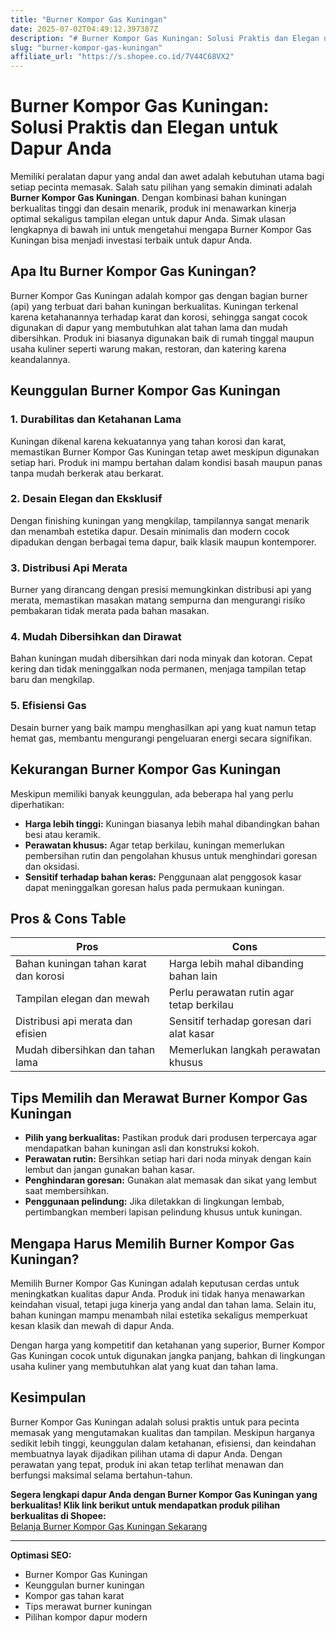 ```yaml
---
title: "Burner Kompor Gas Kuningan"
date: 2025-07-02T04:49:12.397387Z
description: "# Burner Kompor Gas Kuningan: Solusi Praktis dan Elegan untuk Dapur Anda..."
slug: "burner-kompor-gas-kuningan"
affiliate_url: "https://s.shopee.co.id/7V44C68VX2"
---
```

# Burner Kompor Gas Kuningan: Solusi Praktis dan Elegan untuk Dapur Anda

Memiliki peralatan dapur yang andal dan awet adalah kebutuhan utama bagi setiap pecinta memasak. Salah satu pilihan yang semakin diminati adalah **Burner Kompor Gas Kuningan**. Dengan kombinasi bahan kuningan berkualitas tinggi dan desain menarik, produk ini menawarkan kinerja optimal sekaligus tampilan elegan untuk dapur Anda. Simak ulasan lengkapnya di bawah ini untuk mengetahui mengapa Burner Kompor Gas Kuningan bisa menjadi investasi terbaik untuk dapur Anda.

## Apa Itu Burner Kompor Gas Kuningan?

Burner Kompor Gas Kuningan adalah kompor gas dengan bagian burner (api) yang terbuat dari bahan kuningan berkualitas. Kuningan terkenal karena ketahanannya terhadap karat dan korosi, sehingga sangat cocok digunakan di dapur yang membutuhkan alat tahan lama dan mudah dibersihkan. Produk ini biasanya digunakan baik di rumah tinggal maupun usaha kuliner seperti warung makan, restoran, dan katering karena keandalannya.

## Keunggulan Burner Kompor Gas Kuningan

### 1. Durabilitas dan Ketahanan Lama

Kuningan dikenal karena kekuatannya yang tahan korosi dan karat, memastikan Burner Kompor Gas Kuningan tetap awet meskipun digunakan setiap hari. Produk ini mampu bertahan dalam kondisi basah maupun panas tanpa mudah berkerak atau berkarat.

### 2. Desain Elegan dan Eksklusif

Dengan finishing kuningan yang mengkilap, tampilannya sangat menarik dan menambah estetika dapur. Desain minimalis dan modern cocok dipadukan dengan berbagai tema dapur, baik klasik maupun kontemporer.

### 3. Distribusi Api Merata

Burner yang dirancang dengan presisi memungkinkan distribusi api yang merata, memastikan masakan matang sempurna dan mengurangi risiko pembakaran tidak merata pada bahan masakan.

### 4. Mudah Dibersihkan dan Dirawat

Bahan kuningan mudah dibersihkan dari noda minyak dan kotoran. Cepat kering dan tidak meninggalkan noda permanen, menjaga tampilan tetap baru dan mengkilap.

### 5. Efisiensi Gas

Desain burner yang baik mampu menghasilkan api yang kuat namun tetap hemat gas, membantu mengurangi pengeluaran energi secara signifikan.

## Kekurangan Burner Kompor Gas Kuningan

Meskipun memiliki banyak keunggulan, ada beberapa hal yang perlu diperhatikan:

- **Harga lebih tinggi:** Kuningan biasanya lebih mahal dibandingkan bahan besi atau keramik.
- **Perawatan khusus:** Agar tetap berkilau, kuningan memerlukan pembersihan rutin dan pengolahan khusus untuk menghindari goresan dan oksidasi.
- **Sensitif terhadap bahan keras:** Penggunaan alat penggosok kasar dapat meninggalkan goresan halus pada permukaan kuningan.

## Pros & Cons Table

| **Pros**                                   | **Cons**                                         |
|--------------------------------------------|--------------------------------------------------|
| Bahan kuningan tahan karat dan korosi     | Harga lebih mahal dibanding bahan lain          |
| Tampilan elegan dan mewah                 | Perlu perawatan rutin agar tetap berkilau     |
| Distribusi api merata dan efisien        | Sensitif terhadap goresan dari alat kasar     |
| Mudah dibersihkan dan tahan lama        | Memerlukan langkah perawatan khusus          |

## Tips Memilih dan Merawat Burner Kompor Gas Kuningan

- **Pilih yang berkualitas:** Pastikan produk dari produsen terpercaya agar mendapatkan bahan kuningan asli dan konstruksi kokoh.
- **Perawatan rutin:** Bersihkan setiap hari dari noda minyak dengan kain lembut dan jangan gunakan bahan kasar.
- **Penghindaran goresan:** Gunakan alat memasak dan sikat yang lembut saat membersihkan.
- **Penggunaan pelindung:** Jika diletakkan di lingkungan lembab, pertimbangkan memberi lapisan pelindung khusus untuk kuningan.

## Mengapa Harus Memilih Burner Kompor Gas Kuningan?

Memilih Burner Kompor Gas Kuningan adalah keputusan cerdas untuk meningkatkan kualitas dapur Anda. Produk ini tidak hanya menawarkan keindahan visual, tetapi juga kinerja yang andal dan tahan lama. Selain itu, bahan kuningan mampu menambah nilai estetika sekaligus memperkuat kesan klasik dan mewah di dapur Anda. 

Dengan harga yang kompetitif dan ketahanan yang superior, Burner Kompor Gas Kuningan cocok untuk digunakan jangka panjang, bahkan di lingkungan usaha kuliner yang membutuhkan alat yang kuat dan tahan lama.

## Kesimpulan

Burner Kompor Gas Kuningan adalah solusi praktis untuk para pecinta memasak yang mengutamakan kualitas dan tampilan. Meskipun harganya sedikit lebih tinggi, keunggulan dalam ketahanan, efisiensi, dan keindahan membuatnya layak dijadikan pilihan utama di dapur Anda. Dengan perawatan yang tepat, produk ini akan tetap terlihat menawan dan berfungsi maksimal selama bertahun-tahun.

**Segera lengkapi dapur Anda dengan Burner Kompor Gas Kuningan yang berkualitas! Klik link berikut untuk mendapatkan produk pilihan berkualitas di Shopee:**  
[Belanja Burner Kompor Gas Kuningan Sekarang](https://s.shopee.co.id/7V44C68VX2)

---

**Optimasi SEO:**  
- Burner Kompor Gas Kuningan  
- Keunggulan burner kuningan  
- Kompor gas tahan karat  
- Tips merawat burner kuningan  
- Pilihan kompor dapur modern